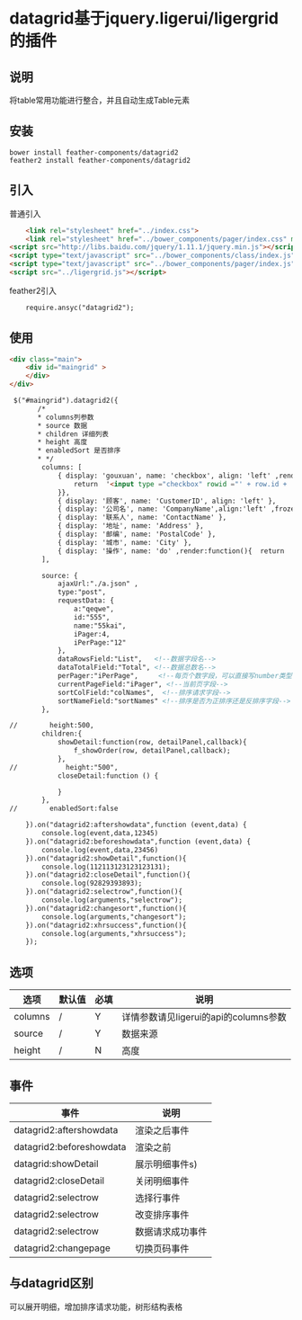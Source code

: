 # datagrid基于jquery.ligerui/ligergrid的插件

## 说明
将table常用功能进行整合，并且自动生成Table元素

## 安装
    bower install feather-components/datagrid2 
    feather2 install feather-components/datagrid2
    
## 引入
普通引入

```html
    <link rel="stylesheet" href="../index.css">
    <link rel="stylesheet" href="../bower_components/pager/index.css" media="screen" title="no title" charset="utf-8">
<script src="http://libs.baidu.com/jquery/1.11.1/jquery.min.js"></script>
<script type="text/javascript" src="../bower_components/class/index.js"></script>
<script type="text/javascript" src="../bower_components/pager/index.js"></script>
<script src="../ligergrid.js"></script>
```

feather2引入
```html
    require.ansyc("datagrid2");
```


## 使用
```html
<div class="main">
    <div id="maingrid" >
    </div>
</div>

 $("#maingrid").datagrid2({
       /*
       * columns列参数
       * source 数据
       * children 详细列表
       * height 高度
       * enabledSort 是否排序
       * */
        columns: [
            { display: 'gouxuan', name: 'checkbox', align: 'left' ,render:function(row){
                return  '<input type ="checkbox" rowid ="' + row.id + '">';
            }},
            { display: '顾客', name: 'CustomerID', align: 'left' },
            { display: '公司名', name: 'CompanyName',align:'left' ,frozen:false},
            { display: '联系人', name: 'ContactName' },
            { display: '地址', name: 'Address' },
            { display: '邮编', name: 'PostalCode' },
            { display: '城市', name: 'City' },
            { display: '操作', name: 'do' ,render:function(){  return  "<input type='text'/>"}}
        ],

        source: {
            ajaxUrl:"./a.json" ,
            type:"post",
            requestData: {
                a:"qeqwe",
                id:"555",
                name:"55kai",
                iPager:4,
                iPerPage:"12"
            },
            dataRowsField:"List",   <!--数据字段名-->
            dataTotalField:"Total", <!--数据总数名-->
            perPager:"iPerPage",     <!--每页个数字段，可以直接写number类型的如：10-->
            currentPageField:"iPager", <!--当前页字段-->
            sortColField:"colNames",  <!--排序请求字段-->
            sortNameField:"sortNames" <!--排序是否为正排序还是反排序字段-->
        },

//        height:500,
        children:{
            showDetail:function(row, detailPanel,callback){
                f_showOrder(row, detailPanel,callback);
            },
//            height:"500",
            closeDetail:function () {

            }
        },
//        enabledSort:false

    }).on("datagrid2:aftershowdata",function (event,data) {
        console.log(event,data,12345)
    }).on("datagrid2:beforeshowdata",function (event,data) {
        console.log(event,data,23456)
    }).on("datagrid2:showDetail",function(){
        console.log(112113123123123131);
    }).on("datagrid2:closeDetail",function(){
        console.log(92829393893);
    }).on("datagrid2:selectrow",function(){
        console.log(arguments,"selectrow");
    }).on("datagrid2:changesort",function(){
        console.log(arguments,"changesort");
    }).on("datagrid2:xhrsuccess",function(){
        console.log(arguments,"xhrsuccess");
    });

```

## 选项

| 选项 | 默认值 | 必填 | 说明 |
|----------|----------|----------|----------|
| columns | / | Y | 详情参数请见ligerui的api的columns参数|
| source | / | Y | 数据来源|
| height | /| N | 高度|

## 事件

| 事件 | 说明 |
|----------|----------|
| datagrid2:aftershowdata | 渲染之后事件 |
|datagrid2:beforeshowdata| 渲染之前 |
 datagrid:showDetail | 展示明细事件s)|
 datagrid2:closeDetail |关闭明细事件 |
 datagrid2:selectrow |选择行事件 |
 datagrid2:selectrow |改变排序事件 |
 datagrid2:selectrow |数据请求成功事件 |
 datagrid2:changepage |切换页码事件 |

## 与datagrid区别

可以展开明细，增加排序请求功能，树形结构表格




